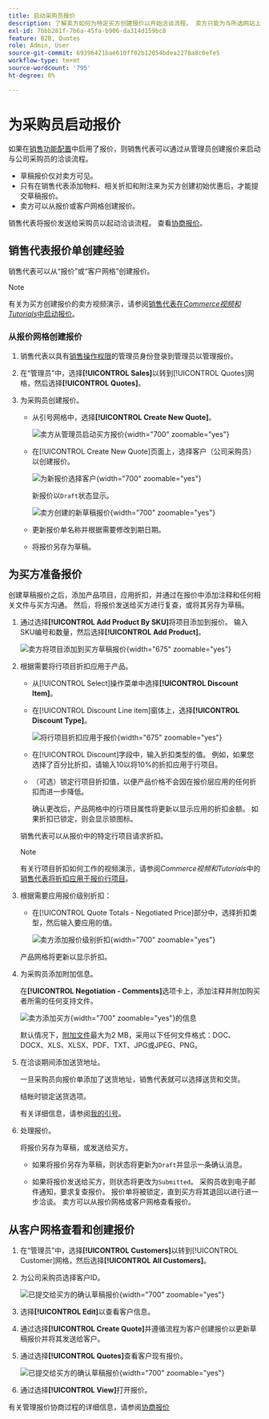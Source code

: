 ```yaml
---
title: 启动采购员报价
description: 了解卖方如何为特定买方创建报价以开始洽谈流程。 卖方只能为与所选网站上公司帐户关联的客户提交报价。
exl-id: 7bbb281f-7b6a-45fa-b906-da314d159bc8
feature: B2B, Quotes
role: Admin, User
source-git-commit: 69396421bae610ff02b12054bdea2278a8c0efe5
workflow-type: tm+mt
source-wordcount: '795'
ht-degree: 0%

---
```


# 为采购员启动报价

如果在[销售功能配置](configure-quotes.md)中启用了报价，则销售代表可以通过从管理员创建报价来启动与公司采购员的洽谈流程。

- 草稿报价仅对卖方可见。
- 只有在销售代表添加物料、相关折扣和附注来为买方创建初始优惠后，才能提交草稿报价。
- 卖方可以从报价或客户网格创建报价。

销售代表将报价发送给采购员以起动洽谈流程。 查看[协商报价](quote-price-negotiation.md)。

## 销售代表报价单创建经验

销售代表可以从“报价”或“客户网格”创建报价。

>[!NOTE]
>
>有关为买方创建报价的卖方视频演示，请参阅[销售代表在&#x200B;_Commerce视频和Tutorials_&#x200B;中启动报价](https://experienceleague.adobe.com/docs/commerce-learn/tutorials/b2b/b2b-quote/sales-rep-initiates-quote.html)。

### 从报价网格创建报价

1. 销售代表以具有[销售操作权限](../systems/permissions.md)的管理员身份登录到管理员以管理报价。

1. 在“管理员”中，选择&#x200B;**[!UICONTROL Sales]**&#x200B;以转到[!UICONTROL Quotes]网格，然后选择&#x200B;**[!UICONTROL Quotes]**。

1. 为采购员创建报价。

   - 从引号网格中，选择&#x200B;**[!UICONTROL Create New Quote]**。

     ![卖方从管理员启动买方报价](./assets/quote-draft-from-admin.png){width="700" zoomable="yes"}

   - 在[!UICONTROL Create New Quote]页面上，选择客户（公司采购员）以创建报价。

     ![为新报价选择客户](./assets/quote-draft-from-admin-select-buyer.png){width="700" zoomable="yes"}

     新报价以`Draft`状态显示。

     ![卖方创建的新草稿报价](./assets/quote-create-by-seller.png){width="700" zoomable="yes"}

   - 更新报价单名称并根据需要修改到期日期。

   - 将报价另存为草稿。

## 为买方准备报价

创建草稿报价之后，添加产品项目，应用折扣，并通过在报价中添加注释和任何相关文件与买方沟通。 然后，将报价发送给买方进行复查，或将其另存为草稿。

1. 通过选择&#x200B;**[!UICONTROL Add Product By SKU]**&#x200B;将项目添加到报价。 输入SKU编号和数量，然后选择&#x200B;**[!UICONTROL Add Product]**。

   ![卖方将项目添加到买方草稿报价](./assets/quote-draft-add-items.png){width="675" zoomable="yes"}

1. 根据需要将行项目折扣应用于产品。

   - 从[!UICONTROL Select]操作菜单中选择&#x200B;**[!UICONTROL Discount Item]**。

   - 在[!UICONTROL Discount Line item]窗体上，选择&#x200B;**[!UICONTROL Discount Type]**。

     ![将行项目折扣应用于报价](./assets/quote-discount-line-item.png){width="675" zoomable="yes"}

   - 在[!UICONTROL Discount]字段中，输入折扣类型的值。 例如，如果您选择了百分比折扣，请输入10以将10%的折扣应用于行项目。

   - （可选）锁定行项目折扣值，以便产品价格不会因在报价层应用的任何折扣而进一步降低。

     确认更改后，产品网格中的行项目属性将更新以显示应用的折扣金额。 如果折扣已锁定，则会显示锁图标。

   销售代表可以从报价中的特定行项目请求折扣。

   >[!NOTE]
   >
   >有关行项目折扣如何工作的视频演示，请参阅&#x200B;_Commerce视频和Tutorials_&#x200B;中的[销售代表将折扣应用于报价行项目](https://experienceleague.adobe.com/docs/commerce-learn/tutorials/b2b/b2b-quote/quote-line-item-discount.html)。

1. 根据需要应用报价级别折扣：

   - 在[!UICONTROL Quote Totals - Negotiated Price]部分中，选择折扣类型，然后输入要应用的值。

     ![卖方添加报价级别折扣](./assets/quote-draft-total-discount.png){width="700" zoomable="yes"}

   产品网格将更新以显示折扣。

1. 为采购员添加附加信息。

   在&#x200B;**[!UICONTROL Negotiation - Comments]**&#x200B;选项卡上，添加注释并附加购买者所需的任何支持文件。

   ![卖方添加买方](./assets/quote-draft-add-info-for-buyer.png){width="700" zoomable="yes"}的信息

   默认情况下，[附加文件](configure-quotes.md)最大为2 MB，采用以下任何文件格式：DOC、DOCX、XLS、XLSX、PDF、TXT、JPG或JPEG、PNG。

1. 在洽谈期间添加送货地址。

   一旦采购员向报价单添加了送货地址，销售代表就可以选择送货和交货。

   结帐时锁定送货选项。

   有关详细信息，请参阅[我的引号](account-dashboard-my-quotes.md#adding-a-shipping-address)。

1. 处理报价。

   将报价另存为草稿，或发送给买方。

   - 如果将报价另存为草稿，则状态将更新为`Draft`并显示一条确认消息。

   - 如果将报价发送给买方，则状态将更改为`Submitted`。 采购员收到电子邮件通知，要求复查报价。 报价单将被锁定，直到买方将其退回以进行进一步洽谈。 卖方可以从报价网格或客户网格查看报价。

## 从客户网格查看和创建报价

1. 在“管理员”中，选择&#x200B;**[!UICONTROL Customers]**&#x200B;以转到[!UICONTROL Customer]网格，然后选择&#x200B;**[!UICONTROL All Customers]**。

1. 为公司采购员选择客户ID。

   ![已提交给买方的确认草稿报价](./assets/quote-view-customer-quotes.png){width="700" zoomable="yes"}

1. 选择&#x200B;**[!UICONTROL Edit]**&#x200B;以查看客户信息。

1. 通过选择&#x200B;**[!UICONTROL Create Quote]**&#x200B;并遵循流程为客户创建报价以更新草稿报价并将其发送给客户。

1. 通过选择&#x200B;**[!UICONTROL Quotes]**&#x200B;查看客户现有报价。

   ![已提交给买方的确认草稿报价](./assets/quote-list-from-customer-information.png){width="700" zoomable="yes"}

1. 通过选择&#x200B;**[!UICONTROL View]**&#x200B;打开报价。

有关管理报价协商过程的详细信息，请参阅[协商报价](quote-price-negotiation.md)
